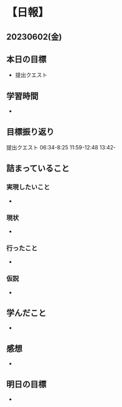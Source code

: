 # 【日報】
## 20230602(金)
## 本日の目標
- 提出クエスト

## 学習時間
- 

## 目標振り返り
提出クエスト 06:34-8:25 11:59-12:48 13:42-

## 詰まっていること
### 実現したいこと 
- 
### 現状
- 
### 行ったこと 
- 
### 仮説
- 

## 学んだこと
- 

## 感想
- 

## 明日の目標
- 


